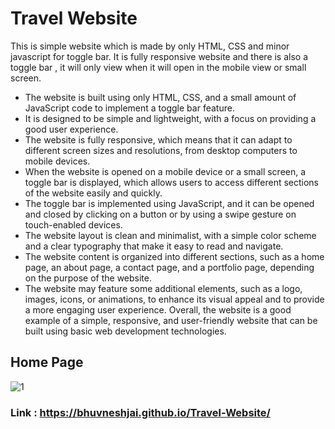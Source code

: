 # Travel Website
This is simple website which is made by only HTML, CSS and minor javascript for toggle bar. It is fully responsive website and there is also a toggle bar , it will only view when it will open in the mobile view or small screen.

* The website is built using only HTML, CSS, and a small amount of JavaScript code to implement a toggle bar feature.
* It is designed to be simple and lightweight, with a focus on providing a good user experience.
* The website is fully responsive, which means that it can adapt to different screen sizes and resolutions, from desktop computers to mobile devices.
* When the website is opened on a mobile device or a small screen, a toggle bar is displayed, which allows users to access different sections of the website easily and quickly.
* The toggle bar is implemented using JavaScript, and it can be opened and closed by clicking on a button or by using a swipe gesture on touch-enabled devices.
* The website layout is clean and minimalist, with a simple color scheme and a clear typography that make it easy to read and navigate.
* The website content is organized into different sections, such as a home page, an about page, a contact page, and a portfolio page, depending on the purpose of the website.
* The website may feature some additional elements, such as a logo, images, icons, or animations, to enhance its visual appeal and to provide a more engaging user experience.
Overall, the website is a good example of a simple, responsive, and user-friendly website that can be built using basic web development technologies.

## Home Page
![1](https://user-images.githubusercontent.com/82877515/180517053-a1a6f37e-bf3d-476f-ba55-0e4209a23a56.png)

### Link : https://bhuvneshjai.github.io/Travel-Website/
